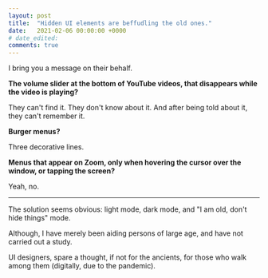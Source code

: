 ```yaml
---
layout: post
title:  "Hidden UI elements are beffudling the old ones."
date:   2021-02-06 00:00:00 +0000
# date_edited: 
comments: true
---
```


I bring you a message on their behalf.

**The volume slider at the bottom of YouTube videos, that disappears while the video is playing?**

They can't find it. They don't know about it. And after being told about it, they can't remember it.

**Burger menus?**

Three decorative lines.

**Menus that appear on Zoom, only when hovering the cursor over the window, or tapping the screen?**

Yeah, no.

---

The solution seems obvious: light mode, dark mode, and "I am old, don't hide things" mode.

Although, I have merely been aiding persons of large age, and have not carried out a study.

UI designers, spare a thought, if not for the ancients, for those who walk among them (digitally, due to the pandemic).
